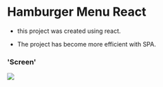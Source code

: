 # Hamburger Menu React

- this project was created using react.

- The project has become more efficient with SPA.

### 'Screen'

![](hamburger.gif)
